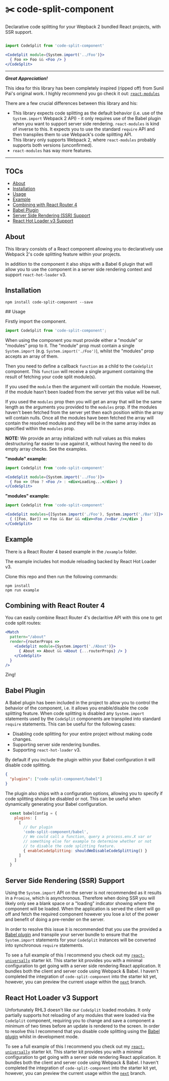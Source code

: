 # ✂️ code-split-component

Declarative code splitting for your Wepback 2 bundled React projects, with SSR support.

```jsx

import CodeSplit from 'code-split-component'

<CodeSplit module={System.import('../Foo')}>
  { Foo => Foo && <Foo /> }
</CodeSplit>
```

---

___Great Appreciation!___

This idea for this library has been completely inspired (ripped off) from Sunil Pai's original work. I highly recommend you go check it out: [`react-modules`](https://github.com/threepointone/react-modules)

There are a few crucial differences between this library and his:

  - This library expects code splitting as the default behavior (i.e. use of the `System.import` Webpack 2 API) - it only requires use of the Babel plugin when you want to support server side rendering. `react-modules` is kind of inverse to this. It expects you to use the standard `require` API and then transpiles them to use Webpack's code splitting API.
  - This library only supports Webpack 2, where `react-modules` probably supports both versions (unconfirmed).
  - `react-modules` has way more features.

---

## TOCs

 - [About](https://github.com/ctrlplusb/code-split-component#about)
 - [Installation](https://github.com/ctrlplusb/code-split-component#installation)
 - [Usage](https://github.com/ctrlplusb/code-split-component#usage)
 - [Example](https://github.com/ctrlplusb/code-split-component#example)
 - [Combining with React Router 4](https://github.com/ctrlplusb/code-split-component#combining-with-react-router-4)
 - [Babel Plugin](https://github.com/ctrlplusb/code-split-component#babel-plugin)
 - [Server Side Rendering (SSR) Support](https://github.com/ctrlplusb/code-split-component#server-side-rendering-ssr-support)
 - [React Hot Loader v3 Support](https://github.com/ctrlplusb/code-split-component#react-hot-loader-v3-support)


## About

This library consists of a React component allowing you to declaratively use Webpack 2's code splitting feature within your projects.

In addition to the component it also ships with a Babel 6 plugin that will allow you to use the component in a server side rendering context and support `react-hot-loader` v3.

## Installation

`npm install code-split-component --save`

## Usage

Firstly import the component.

```js
import CodeSplit from 'code-split-component';
```

When using the component you must provide either a "module" or "modules" prop to it. The "module" prop must contain a single `System.import` (e.g. `System.import('./Foo')`), whilst the "modules" prop accepts an array of them.  

Then you need to define a callback `function` as a child to the `CodeSplit` component.  This `function` will receive a single argument containing the result of fetching your code split module(s).  

If you used the `module` then the argument will contain the module. However, if the module hasn't been loaded from the server yet this value will be null.

If you used the `modules` prop then you will get an array that will be the same length as the arguments you provided to the `modules` prop.  If the modules haven't been fetched from the server yet then each position within the array will contain nulls.  Once all the modules have been fetched the array will contain the resolved modules and they will be in the same array index as specified within the `modules` prop.

__NOTE:__ We provide an array initialized with null values as this makes destructuring far easier to use against it, without having the need to do empty array checks.  See the examples.

__"module" example:__

```jsx
import CodeSplit from 'code-split-component'

<CodeSplit module={System.import('../Foo')}>
  { Foo => (Foo ? <Foo /> : <div>Loading...</div>) }
</CodeSplit>
```

__"modules" example:__

```jsx
import CodeSplit from 'code-split-component'

<CodeSplit modules={[System.import('./Foo'), System.import('./Bar')]}>
  { ([Foo, Bar]) => Foo && Bar && <div><Foo /><Bar /></div> }
</CodeSplit>
```

## Example

There is a React Router 4 based example in the `/example` folder.

The example includes hot module reloading backed by React Hot Loader v3.

Clone this repo and then run the following commands:

```
npm install
npm run example
```

## Combining with React Router 4

You can easily combine React Router 4's declaritive API with this one to get code split routes:

```jsx
<Match
  pattern="/about"
  render={routerProps =>
    <CodeSplit module={System.import('./About')}>
      { About => About && <About {...routerProps} /> }
    </CodeSplit>
  }
/>
```

Zing!

## Babel Plugin

A Babel plugin has been included in the project to allow you to control the behavior of the component, i.e. it allows you enable/disable the code splitting feature.  When code splitting is disabled any `System.import` statements used by the `CodeSplit` components are transpiled into standard `require` statements.  This can be useful for the following cases:

 - Disabling code splitting for your entire project without making code changes.
 - Supporting server side rendering bundles.
 - Supporting `react-hot-loader` v3.

By default if you include the plugin within your Babel configuration it will disable code splitting.

```json
{
  "plugins": ["code-split-component/babel"]
}
```

The plugin also ships with a configuration options, allowing you to specify if code splitting should be disabled or not. This can be useful when dynamically generating your Babel configuration.

```js
  const babelConfig = {
    plugins: [
      [
        // Our plugin
        'code-split-component/babel',
        // We could call a function, query a process.env.X var or
        // something else for example to determine whether or not
        // to disable the code splitting feature.
        { enableCodeSplitting: shouldWeDisableCodeSplitting() }
      ]
    ]
  }
```

## Server Side Rendering (SSR) Support

Using the `System.import` API on the server is not recommended as it results in a `Promise`, which is asynchronous.  Therefore when doing SSR you will likely only see a blank space or a "loading" indicator showing where the component will be loaded.  When the application is served the client will go off and fetch the required component however you lose a lot of the power and benefit of doing a pre-render on the server.

In order to resolve this issue it is recommended that you use the provided a [Babel plugin](https://github.com/ctrlplusb/code-split-component#babel-plugin) and transpile your server bundle to ensure that the `System.import` statements for your `CodeSplit` instances will be converted into synchronous `require` statements.

To see a full example of this I recommend you check out my [`react-universally`](https://github.com/ctrlplusb/react-universally) starter kit. This starter kit provides you with a minimal configuration to get going with a server side rendering React application.  It bundles both the client and server code using Webpack & Babel. I haven't completed the integration of `code-split-component` into the starter kit yet, however, you can preview the current usage within the [`next`](https://github.com/ctrlplusb/react-universally/tree/next) branch.

## React Hot Loader v3 Support

Unfortunately RHL3 doesn't like our `CodeSplit` loaded modules. It only partially supports hot reloading of any modules that were loaded via the `CodeSplit` component, requiring you to change and save a component a minimum of two times before an update is rendered to the screen.  In order to resolve this I recommend that you disable code splitting using the [Babel plugin](https://github.com/ctrlplusb/code-split-component#babel-plugin) whilst in development mode.

To see a full example of this I recommend you check out my [`react-universally`](https://github.com/ctrlplusb/react-universally) starter kit. This starter kit provides you with a minimal configuration to get going with a server side rendering React application.  It bundles both the client and server code using Webpack & Babel. I haven't completed the integration of `code-split-component` into the starter kit yet, however, you can preview the current usage within the [`next`](https://github.com/ctrlplusb/react-universally/tree/next) branch.
